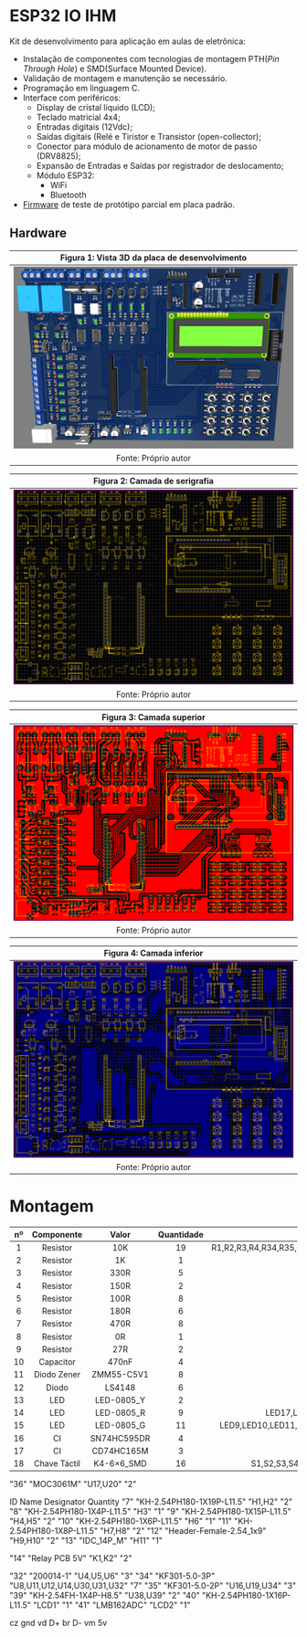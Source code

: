 # ESP32 IO IHM

Kit de desenvolvimento para aplicação em aulas de eletrônica: 
* Instalação de componentes com tecnologias de montagem PTH(*Pin Through Hole*) e SMD(Surface Mounted Device).
* Validação de montagem e manutenção se necessário.
* Programação em linguagem C.
* Interface com periféricos:
	* Display de cristal líquido (LCD);
	* Teclado matricial 4x4;
	* Entradas digitais (12Vdc);
	* Saídas digitais (Relé e Tiristor e Transistor (open-collector);
	* Conector para módulo de acionamento de motor de passo (DRV8825);
	* Expansão de Entradas e Saídas por registrador de deslocamento;
	* Módulo ESP32:
		* WiFi
		* Bluetooth
* [Firmware](https://github.com/JoseWRPereira/esp32_io-ihm-prototipo) de teste de protótipo parcial em placa padrão.

## Hardware

| Figura 1: Vista 3D da placa de desenvolvimento |
|:----------------------------------------------:|
|![ESP32 IO Top 3D](https://github.com/JoseWRPereira/esp32_io_ihm/blob/main/img/esp32_IO-top3D.PNG)|
| Fonte: Próprio autor |



| Figura 2: Camada de serigrafia |
|:------------------------------:|
|![ESP32 IO Top Silkscreen](https://github.com/JoseWRPereira/esp32_io_ihm/blob/main/img/esp32_IO-topsilk.PNG)|
| Fonte: Próprio autor |


| Figura 3: Camada superior      |
|:------------------------------:|
|![ESP32 IO Top Layer](https://github.com/JoseWRPereira/esp32_io_ihm/blob/main/img/esp32_IO-toplayer.PNG)|
| Fonte: Próprio autor |


| Figura 4: Camada inferior      |
|:------------------------------:|
|![ESP32 IO Botton layer](https://github.com/JoseWRPereira/esp32_io_ihm/blob/main/img/esp32_IO-botlayer.PNG)|
| Fonte: Próprio autor |




# Montagem

<!-- "26"	"0R"	"R55,R56,R57,R59"	"5" // Não Montar - Drive de motor de passo -->
<!-- "17"	"10K"	"R6"	"1" Potenciometro -->
<!-- "16"	"9k1"	"R5"	"1" // divisor de tensão do LCD --> 
<!-- "18"	"760R"	"R7"	"1" // divisor de tensão do LCD -->


| nº  | Componente | Valor | Quantidade | Referência |
|:---:|:----------:|:-----:|:----------:|:----------:|
| 1   | Resistor   | 10K   | 19         | R1,R2,R3,R4,R34,R35,R36,R37,R42,R43,R44,R45,R54,R10,R16,R22,R27,R13,R21 |
| 2   | Resistor   | 1K    | 1          | R48        | 
| 3   | Resistor   | 330R  | 5          | R49,R51,R50,R24,R29 | 
| 4   | Resistor   | 150R  | 2          | R52,R53 | 
| 5   | Resistor   | 100R  | 8          | R8,R14,R19,R25,R11,R17,R23,R28 |
| 6   | Resistor   | 180R  | 6          | R9,R12,R15,R18,R20,R26 |
| 7   | Resistor   | 470R  | 8          | R30,R31,R32,R33,R38,R40,R41,R39 |
| 8   | Resistor   | 0R    | 1          | R58 |
| 9   | Resistor   | 27R   | 2          | R46,R47 |
| 10  | Capacitor  | 470nF | 4 | C2,C4,C6,C8 |
| 11  | Diodo Zener| ZMM55-C5V1| 8 | D4,D5,D6,D7,D8,D9,D10,D11 |
| 12  | Diodo      | LS4148    | 6 | D2,D3,D_L1,D_L2,D_L3,D_L4 |
| 13  | LED        | LED-0805_Y| 2 | LED21,LED22 |
| 14  | LED        | LED-0805_R| 9 | LED17,LED1,LED2,LED3,LED4,LED5,LED6,LED7,LED8 |
| 15  | LED        | LED-0805_G| 11 | LED9,LED10,LED11,LED12,LED13,LED14,LED15,LED16,LED18,LED19,LED20 |
| 16  | CI         | SN74HC595DR    | 4  | U1,U3,U21,U40 |
| 17  | CI         | CD74HC165M     | 3  | U2,U33,U41 |
| 18  | Chave Táctil | K4-6×6_SMD   | 16 | S1,S2,S3,S4,S5,S6,S7,S8,S9,S10,S11,S13,S14,S15,S16,S12 |

<!-- "38"	"AMS1117-3.3_C351784"	"U37"	"1" -->
<!-- "2"	"47uF"	"C1,C3,C5,C7,C9,C10"	"6" *** PAD pequeno 100uF -->
<!-- "1"	"R_3296W_US"	"RP1"	"1" -->
<!-- "4"	"1N4007"	"D1"	"1" -->
"36"	"MOC3061M"	"U17,U20"	"2"
<!-- "33"	"PC817"	"U7,U9,U10,U13,U15,U18,U22,U23,U24,U25,U26,U27,U28,U29"	"14" -->
<!-- "28"	"BC337"	"T1,T2,T3,T4,T5,T6"	"6" -->
<!-- "42"	"BT136"	"Q1,Q2"	"2" -->
<!-- "37"	"LM7805T"	"U35,U36"	"2" -->
<!-- "44"	"USB_B"	"X1"	"1"  -->



ID	Name	Designator	Quantity
"7"	"KH-2.54PH180-1X19P-L11.5"	"H1,H2"	"2"
"8"	"KH-2.54PH180-1X4P-L11.5"	"H3"	"1"
"9"	"KH-2.54PH180-1X15P-L11.5"	"H4,H5"	"2"
"10"	"KH-2.54PH180-1X6P-L11.5"	"H6"	"1"
"11"	"KH-2.54PH180-1X8P-L11.5"	"H7,H8"	"2"
"12"	"Header-Female-2.54_1x9"	"H9,H10"	"2"
"13"	"IDC_14P_M"	"H11"	"1"

"14"	"Relay PCB 5V"	"K1,K2"	"2"


"32"	"200014-1"	"U4,U5,U6"	"3"
"34"	"KF301-5.0-3P"	"U8,U11,U12,U14,U30,U31,U32"	"7"
"35"	"KF301-5.0-2P"	"U16,U19,U34"	"3"
"39"	"KH-2.54FH-1X4P-H8.5"	"U38,U39"	"2"
"40"	"KH-2.54PH180-1X16P-L11.5"	"LCD1"	"1"
"41"	"LMB162ADC"	"LCD2"	"1"

cz gnd
vd D+
br D-
vm 5v


<!-- 
PI3

* Framework web
* Aplicativo Móvel
* Banco de dados
* Script Web (Java script)
* Nuvem
* Acessibilidade
* Controle de versão
* Integração Contínua
* Testes
* API (Consumo e fornecimento)
* Análise de Dados
* IoT 
-->